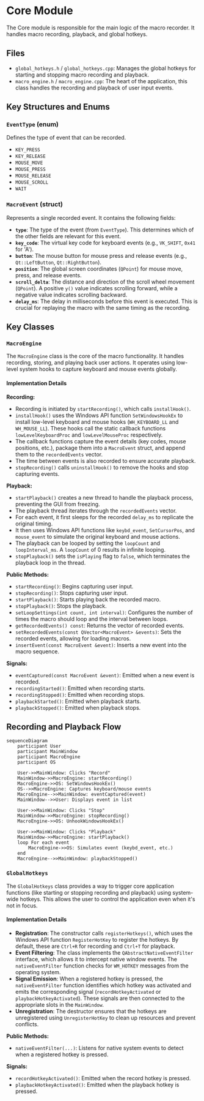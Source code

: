 # Core Module

The Core module is responsible for the main logic of the macro recorder. It handles macro recording, playback, and global hotkeys.

## Files

*   `global_hotkeys.h` / `global_hotkeys.cpp`: Manages the global hotkeys for starting and stopping macro recording and playback.
*   `macro_engine.h` / `macro_engine.cpp`: The heart of the application, this class handles the recording and playback of user input events.

## Key Structures and Enums

### `EventType` (enum)
Defines the type of event that can be recorded.
- `KEY_PRESS`
- `KEY_RELEASE`
- `MOUSE_MOVE`
- `MOUSE_PRESS`
- `MOUSE_RELEASE`
- `MOUSE_SCROLL`
- `WAIT`

### `MacroEvent` (struct)
Represents a single recorded event. It contains the following fields:

- **`type`**: The type of the event (from `EventType`). This determines which of the other fields are relevant for this event.
- **`key_code`**: The virtual key code for keyboard events (e.g., `VK_SHIFT`, `0x41` for 'A').
- **`button`**: The mouse button for mouse press and release events (e.g., `Qt::LeftButton`, `Qt::RightButton`).
- **`position`**: The global screen coordinates (`QPoint`) for mouse move, press, and release events.
- **`scroll_delta`**: The distance and direction of the scroll wheel movement (`QPoint`). A positive `y()` value indicates scrolling forward, while a negative value indicates scrolling backward.
- **`delay_ms`**: The delay in milliseconds before this event is executed. This is crucial for replaying the macro with the same timing as the recording.

## Key Classes

### `MacroEngine`

The `MacroEngine` class is the core of the macro functionality. It handles recording, storing, and playing back user actions. It operates using low-level system hooks to capture keyboard and mouse events globally.

#### Implementation Details

**Recording:**
- Recording is initiated by `startRecording()`, which calls `installHook()`.
- `installHook()` uses the Windows API function `SetWindowsHookEx` to install low-level keyboard and mouse hooks (`WH_KEYBOARD_LL` and `WH_MOUSE_LL`). These hooks call the static callback functions `lowLevelKeyboardProc` and `lowLevelMouseProc` respectively.
- The callback functions capture the event details (key codes, mouse positions, etc.), package them into a `MacroEvent` struct, and append them to the `recordedEvents` vector.
- The time between events is also recorded to ensure accurate playback.
- `stopRecording()` calls `uninstallHook()` to remove the hooks and stop capturing events.

**Playback:**
- `startPlayback()` creates a new thread to handle the playback process, preventing the GUI from freezing.
- The playback thread iterates through the `recordedEvents` vector.
- For each event, it first sleeps for the recorded `delay_ms` to replicate the original timing.
- It then uses Windows API functions like `keybd_event`, `SetCursorPos`, and `mouse_event` to simulate the original keyboard and mouse actions.
- The playback can be looped by setting the `loopCount` and `loopInterval_ms`. A `loopCount` of 0 results in infinite looping.
- `stopPlayback()` sets the `isPlaying` flag to `false`, which terminates the playback loop in the thread.

**Public Methods:**
- `startRecording()`: Begins capturing user input.
- `stopRecording()`: Stops capturing user input.
- `startPlayback()`: Starts playing back the recorded macro.
- `stopPlayback()`: Stops the playback.
- `setLoopSettings(int count, int interval)`: Configures the number of times the macro should loop and the interval between loops.
- `getRecordedEvents() const`: Returns the vector of recorded events.
- `setRecordedEvents(const QVector<MacroEvent> &events)`: Sets the recorded events, allowing for loading macros.
- `insertEvent(const MacroEvent &event)`: Inserts a new event into the macro sequence.

**Signals:**
- `eventCaptured(const MacroEvent &event)`: Emitted when a new event is recorded.
- `recordingStarted()`: Emitted when recording starts.
- `recordingStopped()`: Emitted when recording stops.
- `playbackStarted()`: Emitted when playback starts.
- `playbackStopped()`: Emitted when playback stops.

## Recording and Playback Flow

```mermaid
sequenceDiagram
    participant User
    participant MainWindow
    participant MacroEngine
    participant OS

    User->>MainWindow: Clicks "Record"
    MainWindow->>MacroEngine: startRecording()
    MacroEngine->>OS: SetWindowsHookEx()
    OS-->>MacroEngine: Captures keyboard/mouse events
    MacroEngine-->>MainWindow: eventCaptured(event)
    MainWindow-->>User: Displays event in list

    User->>MainWindow: Clicks "Stop"
    MainWindow->>MacroEngine: stopRecording()
    MacroEngine->>OS: UnhookWindowsHookEx()

    User->>MainWindow: Clicks "Playback"
    MainWindow->>MacroEngine: startPlayback()
    loop For each event
        MacroEngine->>OS: Simulates event (keybd_event, etc.)
    end
    MacroEngine-->>MainWindow: playbackStopped()
```

### `GlobalHotkeys`

The `GlobalHotkeys` class provides a way to trigger core application functions (like starting or stopping recording and playback) using system-wide hotkeys. This allows the user to control the application even when it's not in focus.

#### Implementation Details

- **Registration**: The constructor calls `registerHotkeys()`, which uses the Windows API function `RegisterHotKey` to register the hotkeys. By default, these are `Ctrl+R` for recording and `Ctrl+T` for playback.
- **Event Filtering**: The class implements the `QAbstractNativeEventFilter` interface, which allows it to intercept native window events. The `nativeEventFilter` function checks for `WM_HOTKEY` messages from the operating system.
- **Signal Emission**: When a registered hotkey is pressed, the `nativeEventFilter` function identifies which hotkey was activated and emits the corresponding signal (`recordHotkeyActivated` or `playbackHotkeyActivated`). These signals are then connected to the appropriate slots in the `MainWindow`.
- **Unregistration**: The destructor ensures that the hotkeys are unregistered using `UnregisterHotKey` to clean up resources and prevent conflicts.

**Public Methods:**
- `nativeEventFilter(...)`: Listens for native system events to detect when a registered hotkey is pressed.

**Signals:**
- `recordHotkeyActivated()`: Emitted when the record hotkey is pressed.
- `playbackHotkeyActivated()`: Emitted when the playback hotkey is pressed.